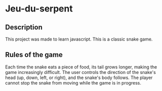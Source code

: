 # Jeu-du-serpent
## Description
This project was made to learn javascript. This is a classic snake game.

## Rules of the game
Each time the snake eats a piece of food, its tail grows longer, making the game increasingly difficult. The user controls the direction of the snake's head (up, down, left, or right), and the snake's body follows. The player cannot stop the snake from moving while the game is in progress.
